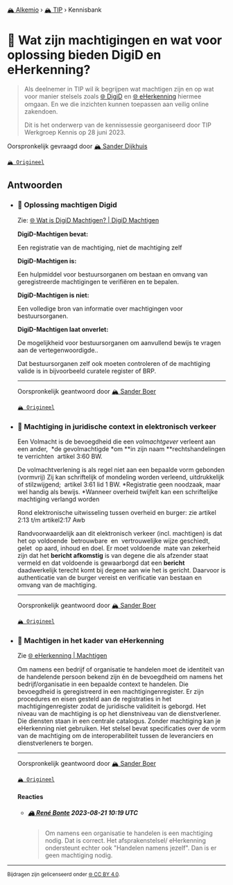 [🏔️ Alkemio](https://welcome.alkem.io/) › [🏔️ TIP](https://alkem.io/tip/dashboard) › Kennisbank
# 📄 Wat zijn machtigingen en wat voor oplossing bieden DigiD en eHerkenning?
>Als deelnemer in TIP wil ik begrijpen wat machtigen zijn en op wat voor manier stelsels zoals [🌐 DigiD](https://machtigen.digid.nl/) en [🌐 eHerkenning](https://www.eherkenning.nl/nl/eherkenning-gebruiken/machtigen) hiermee omgaan. En we die inzichten kunnen toepassen aan veilig online zakendoen.
>
>Dit is het onderwerp van de kennissessie georganiseerd door TIP Werkgroep Kennis op 28 juni 2023.

Oorspronkelijk gevraagd door [🏔️ Sander Dijkhuis](https://alkem.io/user/sander-dijkhuis-3912)

[`🏔️ Origineel`](https://alkem.io/tip/collaboration/watzijnmachtiginge-4853)

## Antwoorden
- ### <a id="oplossingmachtigen-193"></a> 📌 Oplossing machtigen Digid
  Zie: [🌐 Wat is DigiD Machtigen? | DigiD Machtigen](https://machtigen.digid.nl/machtigen)
  
  **DigiD-Machtigen bevat:**
  
  Een registratie van de machtiging, niet de machtiging zelf
  
  **DigiD-Machtigen is:**
  
  Een hulpmiddel voor bestuursorganen om bestaan en omvang van geregistreerde machtigingen te verifiëren en te bepalen.
  
  **DigiD-Machtigen is niet:**
  
  Een volledige bron van informatie over machtigingen voor bestuursorganen.
  
  **DigiD-Machtigen laat onverlet:**
  
  De mogelijkheid voor bestuursorganen om aanvullend bewijs te vragen aan de vertegenwoordigde..
  
  Dat bestuursorganen zelf ook moeten controleren of de machtiging valide is in bijvoorbeeld curatele register of BRP.

  ***
  Oorspronkelijk geantwoord door [🏔️ Sander Boer](https://alkem.io/tip/collaboration/watzijnmachtiginge-4853/posts/oplossingmachtigen-193)

  [`🏔️ Origineel`](https://alkem.io/tip/collaboration/watzijnmachtiginge-4853/posts/oplossingmachtigen-193)

- ### <a id="machtiginginjuridi-9948"></a> 📌 Machtiging in juridische context in elektronisch verkeer
  Een Volmacht is de bevoegdheid die een *volmachtgever* verleent aan een ander,  \*de gevolmachtigde \*om \*\*in zijn naam \*\*rechtshandelingen te verrichten  artikel 3:60 BW.
  
  De volmachtverlening is als regel niet aan een bepaalde vorm gebonden (vormvrij) Zij kan schriftelijk of mondeling worden verleend, uitdrukkelijk of stilzwijgend;  artikel 3:61 lid 1 BW. \*Registratie geen noodzaak, maar wel handig als bewijs. \*Wanneer overheid twijfelt kan een schriftelijke machtiging verlangd worden
  
  Rond elektronische uitwisseling tussen overheid en burger: zie artikel 2:13 t/m artikel2:17 Awb
  
  Randvoorwaardelijk aan dit elektronisch verkeer (incl. machtigen) is dat het op voldoende  betrouwbare  en  vertrouwelijke wijze geschiedt, gelet  op aard, inhoud en doel. Er moet voldoende  mate van zekerheid zijn dat het **bericht afkomstig** is van degene die als afzender staat vermeld en dat voldoende is gewaarborgd dat een **bericht** daadwerkelijk terecht komt bij degene aan wie het is gericht. Daarvoor is authenticatie van de burger vereist en verificatie van bestaan en omvang van de machtiging.

  ***
  Oorspronkelijk geantwoord door [🏔️ Sander Boer](https://alkem.io/tip/collaboration/watzijnmachtiginge-4853/posts/machtiginginjuridi-9948)

  [`🏔️ Origineel`](https://alkem.io/tip/collaboration/watzijnmachtiginge-4853/posts/machtiginginjuridi-9948)

- ### <a id="machtigeninhetkad-1952"></a> 📌 Machtigen in het kader van eHerkenning
  Zie [🌐 eHerkenning | Machtigen](https://www.eherkenning.nl/nl/eherkenning-gebruiken/machtigen#:~:text=Elke%20persoon%20die%20eHerkenning%20gebruikt,bedrijf%20of%20organisatie%20mag%20inloggen.)
  
  Om namens een bedrijf of organisatie te handelen moet de identiteit van de handelende persoon bekend zijn én de bevoegdheid om namens het bedrijf/organisatie in een bepaalde context te handelen. Die bevoegdheid is geregistreerd in een machtigingenregister. Er zijn procedures en eisen gesteld aan de registraties in het machtigingenregister zodat de juridische validiteit is geborgd. Het niveau van de machtiging is op het dienstniveau van de dienstverlener. Die diensten staan in een centrale catalogus. Zonder machtiging kan je eHerkenning niet gebruiken. Het stelsel bevat specificaties over de vorm van de machtiging om de interoperabiliteit tussen de leveranciers en dienstverleners te borgen.

  ***
  Oorspronkelijk geantwoord door [🏔️ Sander Boer](https://alkem.io/tip/collaboration/watzijnmachtiginge-4853/posts/machtigeninhetkad-1952)

  [`🏔️ Origineel`](https://alkem.io/tip/collaboration/watzijnmachtiginge-4853/posts/machtigeninhetkad-1952)

  #### Reacties
    - ##### [🏔️ René Bonte](https://alkem.io/user/rene-bonte-9498) 2023-08-21 10:19 UTC
      >Om namens een organisatie te handelen is een machtiging nodig. Dat is correct.
      >Het afsprakenstelsel/ eHerkenning ondersteunt echter ook "Handelen namens jezelf". 
      >Dan is er geen machtiging nodig.
* * *
<small>Bijdragen zijn gelicenseerd onder [🌐 CC BY 4.0](https://creativecommons.org/licenses/by/4.0/deed.nl).</small>
